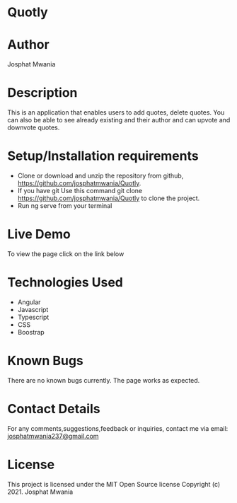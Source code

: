 # Quotly

# Author
Josphat Mwania

# Description
This is an application that enables users to add quotes, delete quotes. 
You can also be able to see already existing and their author and can upvote and downvote quotes.

# Setup/Installation requirements
- Clone or download and unzip the repository from github, https://github.com/josphatmwania/Quotly.
- If you have git Use this command git clone https://github.com/josphatmwania/Quotly to clone the project.
- Run ng serve from your terminal
# Live Demo
To view the page click on the link below


# Technologies Used
- Angular
- Javascript
- Typescript
- CSS
- Boostrap
# Known Bugs
There are no known bugs currently. The page works as expected.
# Contact Details

For any comments,suggestions,feedback or inquiries, contact me via email: josphatmwania237@gmail.com


# License
This project is licensed under the MIT Open Source license Copyright (c) 2021. Josphat Mwania